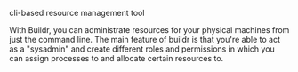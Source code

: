 cli-based resource management tool

With Buildr, you can administrate resources for your physical machines from just the command line. The main feature of buildr is that you're able to act as a "sysadmin" and create different roles and permissions in which you can assign processes to and allocate certain resources to.

